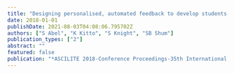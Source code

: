 ```yaml
---
title: "Designing personalised, automated feedback to develop students’ research writing skills"
date: 2018-01-01
publishDate: 2021-08-03T04:08:06.795702Z
authors: ["S Abel", "K Kitto", "S Knight", "SB Shum"]
publication_types: ["2"]
abstract: ""
featured: false
publication: "*ASCILITE 2018-Conference Proceedings-35th International Conference of …*"
---
```



